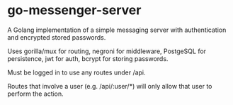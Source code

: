 # go-messenger-server
A Golang implementation of a simple messaging server with authentication and encrypted stored passwords.

Uses gorilla/mux for routing, negroni for middleware, PostgeSQL for persistence, jwt for auth, bcrypt for storing passwords.

Must be logged in to use any routes under /api.

Routes that involve a user (e.g. /api/:user/*) will only allow that user to perform the action. 
